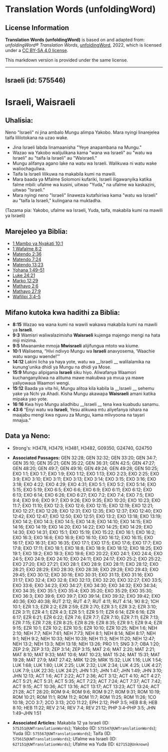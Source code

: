 # Translation Words (unfoldingWord)

## License Information

**Translation Words (unfoldingWord)** is based on and adapted from: _unfoldingWord® Translation Words_, [unfoldingWord](https://unfoldingword.org/utw), 2022, which is licensed under a [CC BY-SA 4.0 license](https://creativecommons.org/licenses/by-sa/4.0/legalcode.en).

This markdown version is provided under the same license.



--------------------------------

## Israeli (id: 575546)

Israeli, Waisraeli
==================

Uhalisia:
---------

Neno "Israeli" ni jina ambalo Mungu alimpa Yakobo. Mara nyingi linarejelea taifa lililotokana na uzao wake.

* Jina Israeli labda linamaanisha "Yeye anapambana na Mungu."
* Wazao wa Yakobo walijulikana kama "wana wa Israeli" au "watu wa Israeli" au "taifa la Israeli" au "Waisraeli."
* Mungu alifanya agano lake na watu wa Israeli. Walikuwa ni watu wake waliochaguliwa.
* Taifa la Israeli lilikuwa na makabila kumi na mawili.
* Mara baada ya Mfalme Solomoni kufariki, Israeli iligawanyika katika falme mbili: ufalme wa kusini, uitwao "Yuda," na ufalme wa kaskazini, uitwao "Israeli."
* Mara nyingi neno "Israeli" linaweza kutafsiriwa kama "watu wa Israeli" au "taifa la Israeli," kulingana na muktadha.

(Tazama pia: Yakobo, ufalme wa Israeli, Yuda, taifa, makabila kumi na mawili ya Israeli)

Marejeleo ya Biblia:
--------------------

* [1 Mambo ya Nyakati 10:1](https://ref.ly/1Chr10:1)
* [1 Wafalme 8:2](https://ref.ly/1Kgs8:2)
* [Matendo 2:36](https://ref.ly/Acts2:36)
* [Matendo 7:24](https://ref.ly/Acts7:24)
* [Matendo 13:23](https://ref.ly/Acts13:23)
* [Yohana 1:49–51](https://ref.ly/John1:49-John1:51)
* [Luke 24:21](https://ref.ly/Luke24:21)
* [Marko 12:29](https://ref.ly/Mark12:29)
* [Mathayo 2:6](https://ref.ly/Matt2:6)
* [Mathayo 27:9](https://ref.ly/Matt27:9)
* [Wafilipi 3:4–5](https://ref.ly/Phil3:4-Phil3:5)

Mifano kutoka kwa hadithi za Biblia:
------------------------------------

* **8:15** Wazao wa wana kumi na wawili wakawa makabila kumi na mawili ya **Israeli**.
* **9:3** Wamisri waliwalazimisha **Waisraeli** kujenga majengo mengi na hata miji mizima.
* **9:5** Mwanamke mmoja **Mwisraeli** alijifungua mtoto wa kiume.
* **10:1** Walisema, “Hivi ndivyo Mungu wa **Israeli** anavyosema, ‘Waachie watu wangu waende!’”
* **14:12** Lakini licha ya haya yote, watu wa \_\_Israeli \_\_ walilalamika na kunung'unika dhidi ya Mungu na dhidi ya Mose.
* **15:9** Mungu alipigania **Israeli** siku hiyo. Aliwafanya Waamori kuchanganyikiwa na alituma mawe makubwa ya mvua ya mawe yaliyowaua Waamori wengi.
* **15:12** Baada ya vita hii, Mungu alitoa kila kabila la \_\_Israeli \_\_ sehemu yake ya Nchi ya Ahadi. Kisha Mungu akawapa **Waisraeli** amani katika mipaka yao yote.
* **16:16** Kwa hiyo Mungu aliadhibu \_\_Israeli \_\_ tena kwa kuabudu sanamu.
* **43:6** “Enyi watu wa **Israeli**, Yesu alikuwa mtu aliyefanya ishara na maajabu mengi kwa nguvu za Mungu, kama mlivyoona na tayari mnajua.”

Data ya Neno:
-------------

* Strong's: H3478, H3479, H3481, H3482, G09350, G24740, G24750

* **Associated Passages:** GEN 32:28; GEN 32:32; GEN 33:20; GEN 34:7; GEN 35:10; GEN 35:21; GEN 35:22; GEN 36:31; GEN 42:5; GEN 47:27; GEN 48:20; GEN 49:7; GEN 49:16; GEN 49:24; GEN 49:28; GEN 50:25; EXO 1:1; EXO 1:7; EXO 1:9; EXO 1:12; EXO 1:13; EXO 2:23; EXO 2:25; EXO 3:9; EXO 3:10; EXO 3:11; EXO 3:13; EXO 3:14; EXO 3:15; EXO 3:16; EXO 3:18; EXO 4:22; EXO 4:29; EXO 4:31; EXO 5:1; EXO 5:2; EXO 5:14; EXO 5:15; EXO 5:19; EXO 6:5; EXO 6:6; EXO 6:9; EXO 6:11; EXO 6:12; EXO 6:13; EXO 6:14; EXO 6:26; EXO 6:27; EXO 7:2; EXO 7:4; EXO 7:5; EXO 9:4; EXO 9:6; EXO 9:7; EXO 9:26; EXO 9:35; EXO 10:20; EXO 10:23; EXO 11:7; EXO 11:10; EXO 12:3; EXO 12:6; EXO 12:15; EXO 12:19; EXO 12:21; EXO 12:27; EXO 12:28; EXO 12:31; EXO 12:35; EXO 12:37; EXO 12:40; EXO 12:42; EXO 12:47; EXO 12:50; EXO 12:51; EXO 13:2; EXO 13:18; EXO 13:19; EXO 14:2; EXO 14:3; EXO 14:5; EXO 14:8; EXO 14:10; EXO 14:15; EXO 14:16; EXO 14:19; EXO 14:20; EXO 14:22; EXO 14:25; EXO 14:29; EXO 14:30; EXO 14:31; EXO 15:1; EXO 15:19; EXO 15:22; EXO 16:1; EXO 16:2; EXO 16:3; EXO 16:6; EXO 16:9; EXO 16:10; EXO 16:12; EXO 16:15; EXO 16:17; EXO 16:31; EXO 16:35; EXO 17:1; EXO 17:5; EXO 17:6; EXO 17:7; EXO 17:8; EXO 17:11; EXO 18:1; EXO 18:8; EXO 18:9; EXO 18:12; EXO 18:25; EXO 19:1; EXO 19:2; EXO 19:3; EXO 19:6; EXO 20:22; EXO 24:1; EXO 24:4; EXO 24:5; EXO 24:9; EXO 24:10; EXO 24:11; EXO 24:17; EXO 25:2; EXO 25:22; EXO 27:20; EXO 27:21; EXO 28:1; EXO 28:9; EXO 28:11; EXO 28:12; EXO 28:21; EXO 28:29; EXO 28:30; EXO 28:38; EXO 29:28; EXO 29:43; EXO 29:45; EXO 30:12; EXO 30:16; EXO 30:31; EXO 31:13; EXO 31:16; EXO 31:17; EXO 32:4; EXO 32:8; EXO 32:13; EXO 32:20; EXO 32:27; EXO 33:5; EXO 33:6; EXO 34:23; EXO 34:27; EXO 34:30; EXO 34:32; EXO 34:34; EXO 34:35; EXO 35:1; EXO 35:4; EXO 35:20; EXO 35:29; EXO 35:30; EXO 36:3; EXO 39:6; EXO 39:7; EXO 39:14; EXO 39:32; EXO 39:42; EXO 40:36; EXO 40:38; RUT 2:12; RUT 4:7; RUT 4:11; RUT 4:14; 1KI 8:2; 1CH 10:1; EZR 1:3; EZR 2:2; EZR 2:59; EZR 2:70; EZR 3:1; EZR 3:2; EZR 3:10; EZR 3:11; EZR 4:1; EZR 4:3; EZR 5:1; EZR 5:11; EZR 6:14; EZR 6:16; EZR 6:17; EZR 6:21; EZR 6:22; EZR 7:6; EZR 7:7; EZR 7:10; EZR 7:11; EZR 7:13; EZR 7:15; EZR 7:28; EZR 8:25; EZR 8:29; EZR 8:35; EZR 9:1; EZR 9:4; EZR 9:15; EZR 10:1; EZR 10:2; EZR 10:5; EZR 10:10; EZR 10:25; NEH 1:6; NEH 2:10; NEH 7:7; NEH 7:61; NEH 7:73; NEH 8:1; NEH 8:14; NEH 8:17; NEH 9:1; NEH 9:2; NEH 10:33; NEH 10:39; NEH 11:3; NEH 11:20; NEH 12:47; NEH 13:2; NEH 13:3; NEH 13:18; NEH 13:26; PRO 1:1; SNG 3:7; OBA 1:20; ZEP 2:9; ZEP 3:13; ZEP 3:14; ZEP 3:15; MAT 2:6; MAT 2:20; MAT 2:21; MAT 8:10; MAT 9:33; MAT 10:6; MAT 10:23; MAT 15:24; MAT 15:31; MAT 19:28; MAT 27:9; MAT 27:42; MRK 12:29; MRK 15:32; LUK 1:16; LUK 1:54; LUK 1:68; LUK 1:80; LUK 2:25; LUK 2:32; LUK 2:34; LUK 4:25; LUK 4:27; LUK 7:9; LUK 22:30; LUK 24:21; JHN 1:31; JHN 1:47; JHN 1:49; JHN 3:10; JHN 12:13; ACT 1:6; ACT 2:22; ACT 2:36; ACT 3:12; ACT 4:10; ACT 4:27; ACT 5:21; ACT 5:31; ACT 5:35; ACT 7:23; ACT 7:24; ACT 7:37; ACT 7:42; ACT 9:15; ACT 10:36; ACT 13:16; ACT 13:17; ACT 13:23; ACT 13:24; ACT 21:28; ACT 28:20; ROM 9:4; ROM 9:6; ROM 9:27; ROM 9:31; ROM 10:19; ROM 10:21; ROM 11:1; ROM 11:2; ROM 11:7; ROM 11:25; ROM 11:26; 1CO 10:18; 2CO 3:7; 2CO 3:13; 2CO 11:22; EPH 2:12; PHP 3:5; HEB 8:8; HEB 8:10; HEB 11:22; REV 2:14; REV 7:4; REV 21:12; PHP 3:4–PHP 3:5; JHN 1:49–JHN 1:51
* **Associated Articles:** Makabila 12 ya Israeli (ID: `575351@UWTranslationWords`); Yakobo (ID: `575547@UWTranslationWords`); Yuda (ID: `575567@UWTranslationWords`); Taifa (ID: `575615@UWTranslationWords`); Ufalme wa Israeli (ID: `627151@UWTranslationWords`); Ufalme wa Yuda (ID: `627152@Unknown`)

